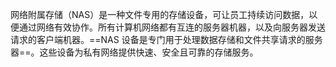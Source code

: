 网络附属存储（NAS）是一种文件专用的存储设备，可让员工持续访问数据，以便通过网络有效协作。所有计算机网络都有互连的服务器机器，以及向服务器发送请求的客户端机器。==NAS 设备是专门用于处理数据存储和文件共享请求的服务器==。这些设备为私有网络提供快速、安全且可靠的存储服务。



